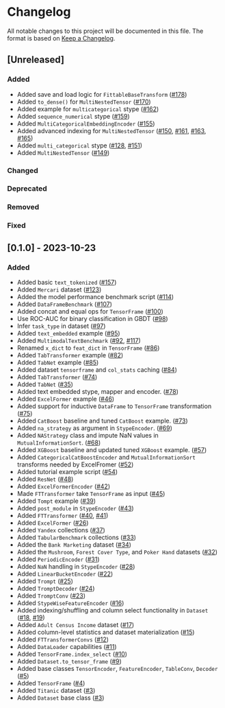 # Changelog

All notable changes to this project will be documented in this file.
The format is based on [Keep a Changelog](http://keepachangelog.com/en/1.0.0/).


## [Unreleased]

### Added

- Added save and load logic for `FittableBaseTransform` ([#178](https://github.com/pyg-team/pytorch-frame/pull/178))
- Added `to_dense()` for `MultiNestedTensor` ([#170](https://github.com/pyg-team/pytorch-frame/pull/170))
- Added example for `multicategorical` stype ([#162](https://github.com/pyg-team/pytorch-frame/pull/162))
- Added `sequence_numerical` stype ([#159](https://github.com/pyg-team/pytorch-frame/pull/159))
- Added `MultiCategoricalEmbeddingEncoder` ([#155](https://github.com/pyg-team/pytorch-frame/pull/155))
- Added advanced indexing for `MultiNestedTensor` ([#150](https://github.com/pyg-team/pytorch-frame/pull/150), [#161](https://github.com/pyg-team/pytorch-frame/pull/161), [#163](https://github.com/pyg-team/pytorch-frame/pull/163), [#165](https://github.com/pyg-team/pytorch-frame/pull/165))
- Added `multi_categorical` stype ([#128](https://github.com/pyg-team/pytorch-frame/pull/128), [#151](https://github.com/pyg-team/pytorch-frame/pull/151))
- Added `MultiNestedTensor` ([#149](https://github.com/pyg-team/pytorch-frame/pull/149))

### Changed

### Deprecated

### Removed

### Fixed


## [0.1.0] - 2023-10-23

### Added

- Added basic `text_tokenized` ([#157](https://github.com/pyg-team/pytorch-frame/pull/157))
- Added `Mercari` dataset ([#123](https://github.com/pyg-team/pytorch-frame/pull/123/files))
- Added the model performance benchmark script ([#114](https://github.com/pyg-team/pytorch-frame/pull/114))
- Added `DataFrameBenchmark` ([#107](https://github.com/pyg-team/pytorch-frame/pull/107))
- Added concat and equal ops for `TensorFrame` ([#100](https://github.com/pyg-team/pytorch-frame/pull/100))
- Use ROC-AUC for binary classification in GBDT ([#98](https://github.com/pyg-team/pytorch-frame/pull/98))
- Infer `task_type` in dataset ([#97](https://github.com/pyg-team/pytorch-frame/pull/97))
- Added `text_embedded` example ([#95](https://github.com/pyg-team/pytorch-frame/pull/95))
- Added `MultimodalTextBenchmark` ([#92](https://github.com/pyg-team/pytorch-frame/pull/92), [#117](https://github.com/pyg-team/pytorch-frame/pull/117))
- Renamed `x_dict` to `feat_dict` in `TensorFrame` ([#86](https://github.com/pyg-team/pytorch-frame/pull/86))
- Added `TabTransformer` example ([#82](https://github.com/pyg-team/pytorch-frame/pull/82))
- Added `TabNet` example ([#85](https://github.com/pyg-team/pytorch-frame/pull/85))
- Added dataset `tensorframe` and `col_stats` caching ([#84](https://github.com/pyg-team/pytorch-frame/pull/84))
- Added `TabTransformer` ([#74](https://github.com/pyg-team/pytorch-frame/pull/74))
- Added `TabNet` ([#35](https://github.com/pyg-team/pytorch-frame/pull/35))
- Added text embedded stype, mapper and encoder. ([#78](https://github.com/pyg-team/pytorch-frame/pull/78))
- Added `ExcelFormer` example ([#46](https://github.com/pyg-team/pytorch-frame/pull/46))
- Added support for inductive `DataFrame` to `TensorFrame` transformation ([#75](https://github.com/pyg-team/pytorch-frame/pull/75))
- Added `CatBoost` baseline and tuned `CatBoost` example. ([#73](https://github.com/pyg-team/pytorch-frame/pull/73))
- Added `na_strategy` as argument in `StypeEncoder`. ([#69](https://github.com/pyg-team/pytorch-frame/pull/69))
- Added `NAStrategy` class and impute NaN values in `MutualInformationSort`. ([#68](https://github.com/pyg-team/pytorch-frame/pull/68))
- Added `XGBoost` baseline and updated tuned `XGBoost` example. ([#57](https://github.com/pyg-team/pytorch-frame/pull/57))
- Added `CategoricalCatBoostEncoder` and `MutualInformationSort` transforms needed by ExcelFromer ([#52](https://github.com/pyg-team/pytorch-frame/pull/52))
- Added tutorial example script ([#54](https://github.com/pyg-team/pytorch-frame/pull/54))
- Added `ResNet` ([#48](https://github.com/pyg-team/pytorch-frame/pull/48))
- Added `ExcelFormerEncoder` ([#42](https://github.com/pyg-team/pytorch-frame/pull/42))
- Made `FTTransformer` take `TensorFrame` as input ([#45](https://github.com/pyg-team/pytorch-frame/pull/45))
- Added `Tompt` example ([#39](https://github.com/pyg-team/pytorch-frame/pull/39))
- Added `post_module` in `StypeEncoder` ([#43](https://github.com/pyg-team/pytorch-frame/pull/43))
- Added `FTTransformer` ([#40](https://github.com/pyg-team/pytorch-frame/pull/40), [#41](https://github.com/pyg-team/pytorch-frame/pull/41))
- Added `ExcelFormer` ([#26](https://github.com/pyg-team/pytorch-frame/pull/26))
- Added `Yandex` collections ([#37](https://github.com/pyg-team/pytorch-frame/pull/37))
- Added `TabularBenchmark` collections ([#33](https://github.com/pyg-team/pytorch-frame/pull/33))
- Added the `Bank Marketing` dataset ([#34](https://github.com/pyg-team/pytorch-frame/pull/34))
- Added the `Mushroom`, `Forest Cover Type`, and `Poker Hand` datasets ([#32](https://github.com/pyg-team/pytorch-frame/pull/32))
- Added `PeriodicEncoder` ([#31](https://github.com/pyg-team/pytorch-frame/pull/31))
- Added `NaN` handling in `StypeEncoder` ([#28](https://github.com/pyg-team/pytorch-frame/pull/28))
- Added `LinearBucketEncoder` ([#22](https://github.com/pyg-team/pytorch-frame/pull/22))
- Added `Trompt` ([#25](https://github.com/pyg-team/pytorch-frame/pull/25))
- Added `TromptDecoder` ([#24](https://github.com/pyg-team/pytorch-frame/pull/24))
- Added `TromptConv` ([#23](https://github.com/pyg-team/pytorch-frame/pull/23))
- Added `StypeWiseFeatureEncoder` ([#16](https://github.com/pyg-team/pytorch-frame/pull/16))
- Added indexing/shuffling and column select functionality in `Dataset` ([#18](https://github.com/pyg-team/pytorch-frame/pull/18), [#19](https://github.com/pyg-team/pytorch-frame/pull/19))
- Added `Adult Census Income` dataset ([#17](https://github.com/pyg-team/pytorch-frame/pull/17))
- Added column-level statistics and dataset materialization ([#15](https://github.com/pyg-team/pytorch-frame/pull/15))
- Added `FTTransformerConvs` ([#12](https://github.com/pyg-team/pytorch-frame/pull/12))
- Added `DataLoader` capabilities ([#11](https://github.com/pyg-team/pytorch-frame/pull/11))
- Added `TensorFrame.index_select` ([#10](https://github.com/pyg-team/pytorch-frame/pull/10))
- Added `Dataset.to_tensor_frame` ([#9](https://github.com/pyg-team/pytorch-frame/pull/9))
- Added base classes `TensorEncoder`, `FeatureEncoder`, `TableConv`, `Decoder` ([#5](https://github.com/pyg-team/pytorch-frame/pull/5))
- Added `TensorFrame` ([#4](https://github.com/pyg-team/pytorch-frame/pull/4))
- Added `Titanic` dataset ([#3](https://github.com/pyg-team/pytorch-frame/pull/3))
- Added `Dataset` base class ([#3](https://github.com/pyg-team/pytorch-frame/pull/3))
